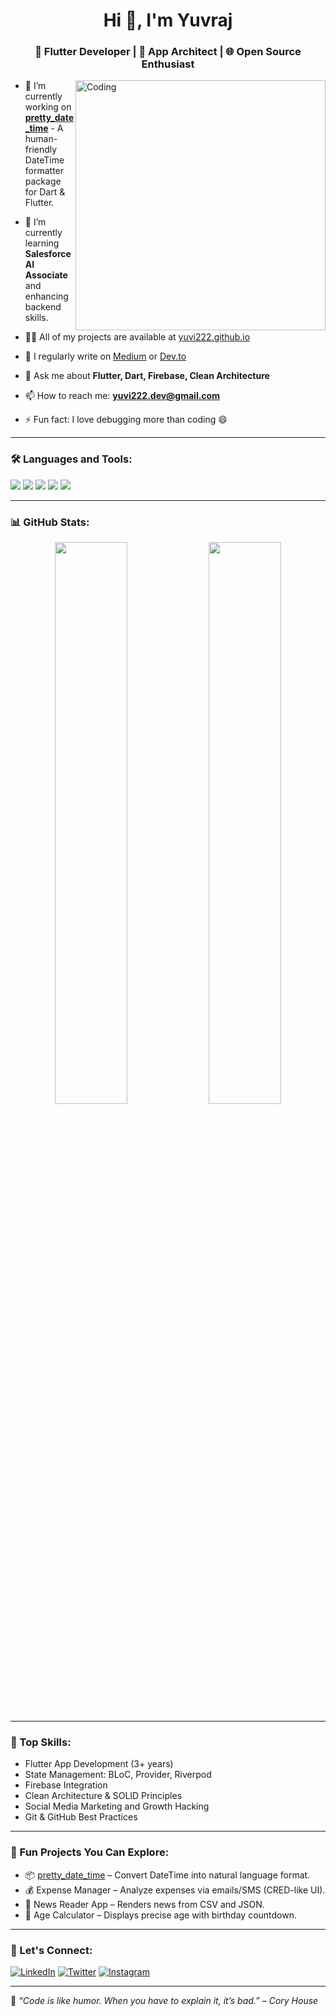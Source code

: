 <h1 align="center">Hi 👋, I'm Yuvraj</h1>
<h3 align="center">🚀 Flutter Developer | 📱 App Architect | 🌐 Open Source Enthusiast</h3>

<img align="right" alt="Coding" width="400" src="https://cdn.dribbble.com/users/1708957/screenshots/4188877/media/5c8266a20c84783a2ed8f20814e5a64e.gif" />

- 🔭 I’m currently working on **[pretty_date_time](https://github.com/yuvi222/pretty_date_time)** - A human-friendly DateTime formatter package for Dart & Flutter.

- 🌱 I’m currently learning **Salesforce AI Associate** and enhancing backend skills.

- 👨‍💻 All of my projects are available at [yuvi222.github.io](https://yuvi222.github.io)

- 📝 I regularly write on [Medium](https://medium.com/@yourhandle) or [Dev.to](https://dev.to/yourhandle)

- 💬 Ask me about **Flutter, Dart, Firebase, Clean Architecture**

- 📫 How to reach me: **yuvi222.dev@gmail.com**

- ⚡ Fun fact: I love debugging more than coding 😄

---

### 🛠️ Languages and Tools:
<p align="left">
  <img src="https://img.shields.io/badge/Dart-0175C2?style=for-the-badge&logo=dart&logoColor=white"/>
  <img src="https://img.shields.io/badge/Flutter-02569B?style=for-the-badge&logo=flutter&logoColor=white"/>
  <img src="https://img.shields.io/badge/Firebase-FFCA28?style=for-the-badge&logo=firebase&logoColor=black"/>
  <img src="https://img.shields.io/badge/Git-F05032?style=for-the-badge&logo=git&logoColor=white"/>
  <img src="https://img.shields.io/badge/VS%20Code-007ACC?style=for-the-badge&logo=visual-studio-code&logoColor=white"/>
</p>

---

### 📊 GitHub Stats:
<p align="center">
  <img src="https://github-readme-stats.vercel.app/api?username=yuvi222&show_icons=true&theme=tokyonight" width="48%"/>
  <img src="https://github-readme-streak-stats.herokuapp.com/?user=yuvi222&theme=tokyonight" width="48%"/>
</p>

---

### 🧠 Top Skills:
- Flutter App Development (3+ years)
- State Management: BLoC, Provider, Riverpod
- Firebase Integration
- Clean Architecture & SOLID Principles
- Social Media Marketing and Growth Hacking
- Git & GitHub Best Practices

---

### 🧩 Fun Projects You Can Explore:
- 📦 [pretty_date_time](https://pub.dev/packages/pretty_date_time) – Convert DateTime into natural language format.
- 💰 Expense Manager – Analyze expenses via emails/SMS (CRED-like UI).
- 📰 News Reader App – Renders news from CSV and JSON.
- 🧮 Age Calculator – Displays precise age with birthday countdown.

---

### 🔗 Let's Connect:
[![LinkedIn](https://img.shields.io/badge/LinkedIn-Connect-blue?logo=linkedin&style=for-the-badge)](https://www.linkedin.com/in/your-link/)
[![Twitter](https://img.shields.io/badge/Twitter-Follow-blue?logo=twitter&style=for-the-badge)](https://twitter.com/yourhandle)
[![Instagram](https://img.shields.io/badge/Instagram-Follow-pink?logo=instagram&style=for-the-badge)](https://instagram.com/yourhandle)

---

🧠 _“Code is like humor. When you have to explain it, it’s bad.” – Cory House_

